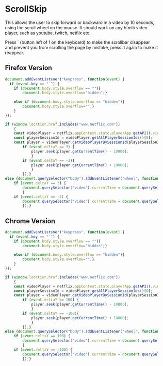 # ScrollSkip

This allows the user to skip forward or backward in a video by 10 seconds, using the scroll wheel on the mouse. It should work on any html5 video player, such as youtube, twitch, netflix etc.

Press \` (button left of 1 on the keyboard) to make the scrollbar disappear and prevent you from scrolling the page by mistake, press it again to make it reappear.

## Firefox Version

```Javascript
document.addEventListener("keypress", function(event) {
  if (event.key == "`") {
	if (document.body.style.overflow == ""){
		document.body.style.overflow="hidden";}
		
	else if (document.body.style.overflow == "hidden"){
		document.body.style.overflow="";}  
	}
});

if (window.location.href.includes("www.netflix.com"))
	{
	const videoPlayer = netflix.appContext.state.playerApp.getAPI().videoPlayer;
	const playerSessionId = videoPlayer.getAllPlayerSessionIds()[0];
	const player = videoPlayer.getVideoPlayerBySessionId(playerSessionId);document.querySelector("body").addEventListener("wheel", function(){
		if (event.deltaY == 3) {
			player.seek(player.getCurrentTime() - 10000);
			}
		if (event.deltaY == -3){
			player.seek(player.getCurrentTime() + 10000);
			}
		});}
else {document.querySelector("body").addEventListener("wheel", function(){
	if (event.deltaY == 3) {
		document.querySelector('video').currentTime = document.querySelector('video').currentTime - 10;
		}
	if (event.deltaY == -3) {
		document.querySelector('video').currentTime = document.querySelector('video').currentTime + 10;}
		});}
```		

## Chrome Version

```Javascript
document.addEventListener("keypress", function(event) {
  if (event.key == "`") {
	if (document.body.style.overflow == ""){
		document.body.style.overflow="hidden";}
		
	else if (document.body.style.overflow == "hidden"){
		document.body.style.overflow="";}  
	}
});

if (window.location.href.includes("www.netflix.com"))
	{
	const videoPlayer = netflix.appContext.state.playerApp.getAPI().videoPlayer;
	const playerSessionId = videoPlayer.getAllPlayerSessionIds()[0];
	const player = videoPlayer.getVideoPlayerBySessionId(playerSessionId);document.querySelector("body").addEventListener("wheel", function(){
		if (event.deltaY == 100) {
			player.seek(player.getCurrentTime() - 10000);
			}
		if (event.deltaY == -100){
			player.seek(player.getCurrentTime() + 10000);
			}
		});}
else {document.querySelector("body").addEventListener("wheel", function(){
	if (event.deltaY == 100) {
		document.querySelector('video').currentTime = document.querySelector('video').currentTime - 10;
		}
	if (event.deltaY == -100) {
		document.querySelector('video').currentTime = document.querySelector('video').currentTime + 10;}
		});}
```		

